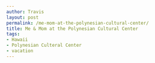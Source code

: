 ```yaml
---
author: Travis
layout: post
permalink: /me-mom-at-the-polynesian-cultural-center/
title: Me & Mom at the Polynesian Cultural Center
tags:
- Hawaii
- Polynesian Culteral Center
- vacation
---
```


<figure>
	<img src="http://silasq.com/uploads/2013/02/2012-10-30-16.55.21+1-768x1024.jpg" alt="">	
	<figcaption></figcaption>
</figure>

